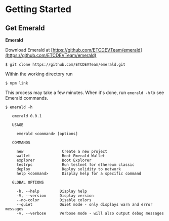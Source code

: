 # Getting Started

## Get Emerald

**Emerald**

Download Emerald at [https://github.com/ETCDEVTeam/emerald](https://github.com/ETCDEVTeam/emerald)

```text
$ git clone https://github.com/ETCDEVTeam/emerald.git
```

Within the working directory run

```text
$ npm link
```

This process may take a few minutes. When it's done, run `emerald -h` to see Emerald commands.

```text
$ emerald -h

   emerald 0.0.1 

   USAGE

     emerald <command> [options]

   COMMANDS

     new                 Create a new project               
     wallet              Boot Emerald Wallet                
     explorer            Boot Explorer                      
     testrpc             Run testnet for ethereum classic   
     deploy              Deploy solidity to network         
     help <command>      Display help for a specific command

   GLOBAL OPTIONS

     -h, --help         Display help                                      
     -V, --version      Display version                                   
     --no-color         Disable colors                                    
     --quiet            Quiet mode - only displays warn and error messages
     -v, --verbose      Verbose mode - will also output debug messages
```

